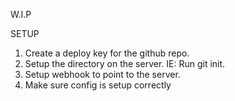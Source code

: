 
W.I.P

SETUP
1) Create a deploy key for the github repo.
2) Setup the directory on the server. IE: Run git init.
3) Setup webhook to point to the server.
4) Make sure config is setup correctly
